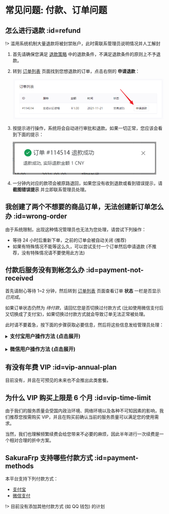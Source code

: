 # 常见问题: 付款、订单问题

## 怎么进行退款 :id=refund

!> 滥用系统机制大量退款将被封禁账户，此时需联系管理员说明情况并人工解封

1. 首先请确保您满足 [退款策略](https://www.natfrp.com/policy/refund ':target=_blank') 中的退款条件，不满足退款条件的原则上不予退款。

2. 转到 [订单列表](https://www.natfrp.com/purchase/list ':target=_blank') 页面找到您想退款的订单，点击右侧的 **申请退款**：

   ![](_images/payment-refund-0.png)

3. 按提示进行操作，系统将会自动进行审批和退款。如果一切正常，您应该会看到下面的提示：

   ![](_images/payment-refund-1.png)

4. 一分钟内对应的款项会被原路退回，如果您没有收到退款或看到错误提示，请 **截图错误提示** 并立即联系管理员处理。

## 我创建了两个不想要的商品订单，无法创建新订单怎么办 :id=wrong-order

由于系统限制，出现这种情况管理员也无法为您处理，请尝试下列操作：

- 等待 24 小时后重新下单，之前的订单会被自动关闭 (推荐)
- 如果有特殊情况不能等这么久，可以尝试支付一个订单然后申请退款 (不推荐，没有特殊情况请不要使用此方法)

## 付款后服务没有到帐怎么办 :id=payment-not-received

首先请耐心等待 1~2 分钟，然后转到 [订单列表](https://www.natfrp.com/purchase/list ':target=_blank') 页面查看订单 **状态** 一栏是否显示 *已完成*。

如果订单状态仍然为 *待付款*，请回忆您是否切换过付款方式 (比如使用微信支付后又切换成了支付宝)，如果切换过付款方式就会导致订单无法正常被处理。

此时请不要着急，按下面的步骤获取必要信息，然后将这些信息发给管理员处理：

<details>
<summary><b style="font-size: 16px">支付宝用户操作方法 (点击展开)</b></summary>

1. 打开支付宝，点击右下角 **我的**，然后点击 **账单**：

   ![](_images/payment-recover-alipay-0.png ':size=700x')

2. 找到您的未到帐账单，点击进入详情页面：

   ![](_images/payment-recover-alipay-1.png ':size=700x')

3. 点击 **更多** 展开订单号：

   ![](_images/payment-recover-alipay-2.png ':size=700x')

4. 对整个页面进行截图，然后复制 **商家订单号** 一起发给管理员等待处理。

   !> 请不要复制 **订单号**，我们需要的是 **商家订单号**  
   请不要遮盖截图中的任何信息，此处因演示需要进行了打码

   ![](_images/payment-recover-alipay-3.png ':size=700x')

</details>
<br>
<details>
<summary><b style="font-size: 16px">微信用户操作方法 (点击展开)</b></summary>

1. 打开微信，点击右下角 **我**，然后点击 **支付**：

   ![](_images/payment-recover-wechat-0.png ':size=700x')

2. 点击 **钱包**：

   ![](_images/payment-recover-wechat-1.png ':size=700x')

3. 点击右上角 **账单**：

   ![](_images/payment-recover-wechat-2.png ':size=700x')

4. 找到您的未到帐账单，点击进入详情页面：

   ![](_images/payment-recover-wechat-3.png ':size=700x')

5. 对整个页面进行截图，然后复制 **商户单号** 一起发给管理员等待处理。

   !> 请不要复制 **交易单号**，我们需要的是 **商户单号**  
   请不要遮盖截图中的任何信息，此处因演示需要进行了打码

   ![](_images/payment-recover-wechat-4.png ':size=700x')

</details>

## 有没有年费 VIP :id=vip-annual-plan

目前没有，并且在可预见的未来也不会推出此类套餐。

## 为什么 VIP 购买上限是 6 个月 :id=vip-time-limit

由于我们的服务质量会受国内政治环境、网络环境以及各种不可知因素的影响，我们推荐您按需购买 VIP，并且在购买前确认当前的服务质量可以满足您的使用需求。

当然，我们也理解频繁续费会给您带来不必要的麻烦，因此半年进行一次续费是一个相对合理的折中方案。

## SakuraFrp 支持哪些付款方式 :id=payment-methods

本平台支持下列付款方式：

- [支付宝](https://www.alipay.com/ ':target=_blank')
- [微信支付](https://pay.weixin.qq.com/ ':target=_blank')

!> 目前没有添加其他付款方式 (如 QQ 钱包) 的计划
